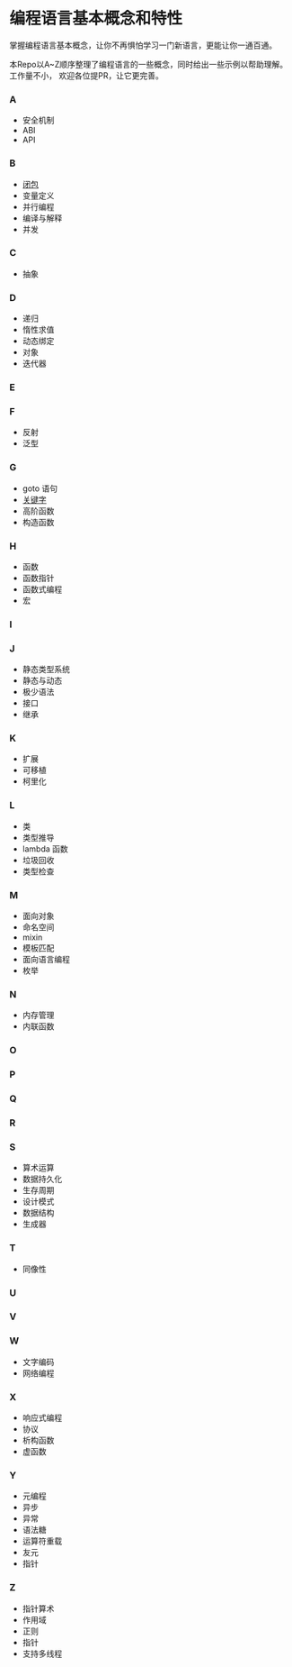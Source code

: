 # 编程语言基本概念和特性
掌握编程语言基本概念，让你不再惧怕学习一门新语言，更能让你一通百通。

本Repo以A~Z顺序整理了编程语言的一些概念，同时给出一些示例以帮助理解。工作量不小， 欢迎各位提PR，让它更完善。



### A

- 安全机制
- ABI
- API

### B

- [闭包](.doc/B/闭包.md)
- 变量定义
- 并行编程
- 编译与解释
- 并发

### C

- 抽象

### D

- 递归
- 惰性求值
- 动态绑定
- 对象
- 迭代器

### E

### F

- 反射
- 泛型

### G

- goto 语句
- [关键字](./doc/G/关键字.md)
- 高阶函数
- 构造函数

### H

- 函数
- 函数指针
- 函数式编程
- 宏

### I

### J

- 静态类型系统
- 静态与动态
- 极少语法
- 接口
- 继承

### K

- 扩展
- 可移植
- 柯里化

### L

- 类
- 类型推导
- lambda 函数
- 垃圾回收
- 类型检查

### M

- 面向对象
- 命名空间
- mixin
- 模板匹配
- 面向语言编程
- 枚举

### N

- 内存管理
- 内联函数

### O

### P

### Q

### R

### S

- 算术运算
- 数据持久化
- 生存周期
- 设计模式
- 数据结构
- 生成器

### T

- 同像性

### U

### V

### W

- 文字编码
- 网络编程

### X

- 响应式编程
- 协议
- 析构函数
- 虚函数

### Y

- 元编程
- 异步
- 异常
- 语法糖
- 运算符重载
- 友元
- 指针

### Z

- 指针算术
- 作用域
- 正则
- 指针
- 支持多线程



